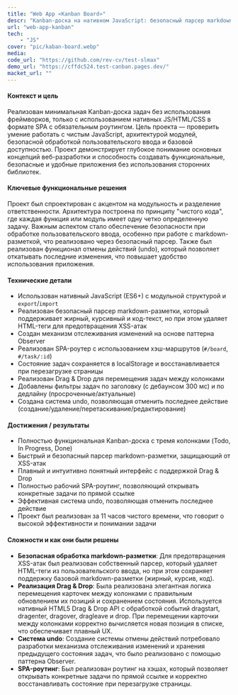 ```yaml
---
title: "Web App «Kanban Board»"
descr: "Kanban-доска на нативном JavaScript: безопасный парсер markdown, Drag & Drop, SPA-роутинг, система undo. Проект без фреймворков с модульной архитектурой и полным функционалом задач."
url: "web-app-kanban"
tech:
    - "JS"
cover: "pic/kaban-board.webp"
media:
code_url: "https://github.com/rev-cv/test-slmax"
demo_url: "https://cffdc524.test-canban.pages.dev/"
macket_url: ""
---
```


#### Контекст и цель

Реализован минимальная Kanban-доска задач без использования фреймворков, только с использованием нативных JS/HTML/CSS в формате SPA с обязательным роутингом. Цель проекта — проверить умение работать с чистым JavaScript, архитектурой модулей, безопасной обработкой пользовательского ввода и базовой доступностью. Проект демонстрирует глубокое понимание основных концепций веб-разработки и способность создавать функциональные, безопасные и удобные приложения без использования сторонних библиотек.

#### Ключевые функциональные решения

Проект был спроектирован с акцентом на модульность и разделение ответственности. Архитектура построена по принципу "чистого кода", где каждая функция или модуль имеет одну четко определенную задачу. Важным аспектом стало обеспечение безопасности при обработке пользовательского ввода, особенно при работе с markdown-разметкой, что реализовано через безопасный парсер. Также был реализован функционал отмены действий (undo), который позволяет откатывать последние изменения, что повышает удобство использования приложения.

#### Технические детали

- Использован нативный JavaScript (ES6+) с модульной структурой и `export`/`import`
- Реализован безопасный парсер markdown-разметки, который поддерживает жирный, курсивный и код-текст, но при этом удаляет HTML-теги для предотвращения XSS-атак
- Создан механизм отслеживания изменений на основе паттерна Observer
- Реализован SPA-роутер с использованием хэш-маршрутов (`#/board`, `#/task/:id`)
- Состояние задач сохраняется в localStorage и восстанавливается при перезагрузке страницы
- Реализован Drag & Drop для перемещения задач между колонками
- Добавлены фильтры задач по заголовку (с дебаунсом 300 мс) и по дедлайну (просроченные/актуальные)
- Создана система undo, позволяющая отменить последнее действие (создание/удаление/перетаскивание/редактирование)

#### Достижения / результаты

- Полностью функциональная Kanban-доска с тремя колонками (Todo, In Progress, Done)
- Быстрый и безопасный парсер markdown-разметки, защищающий от XSS-атак
- Плавный и интуитивно понятный интерфейс с поддержкой Drag & Drop
- Полностью рабочий SPA-роутинг, позволяющий открывать конкретные задачи по прямой ссылке
- Эффективная система undo, позволяющая отменить последнее действие
- Проект был реализован за 11 часов чистого времени, что говорит о высокой эффективности и понимании задачи

#### Сложности и как они были решены

- **Безопасная обработка markdown-разметки**: Для предотвращения XSS-атак был реализован собственный парсер, который удаляет HTML-теги из пользовательского ввода, но при этом сохраняет поддержку базовой markdown-разметки (жирный, курсив, код).
- **Реализация Drag & Drop**: Была реализована элегантная логика перемещения карточек между колонками с правильным обновлением их позиций и сохранением состояния. Используется нативный HTML5 Drag & Drop API с обработкой событий dragstart, dragenter, dragover, dragleave и drop. При перемещении карточки между колонками корректно вычисляется новая позиция в списке, что обеспечивает плавный UX.
- **Система undo**: Создание системы отмены действий потребовало разработки механизма отслеживания изменений и хранения предыдущего состояния задач, что было реализовано с помощью паттерна Observer.
- **SPA-роутинг**: Был реализован роутинг на хэшах, который позволяет открывать конкретные задачи по прямой ссылке и корректно восстанавливать состояние при перезагрузке страницы.
